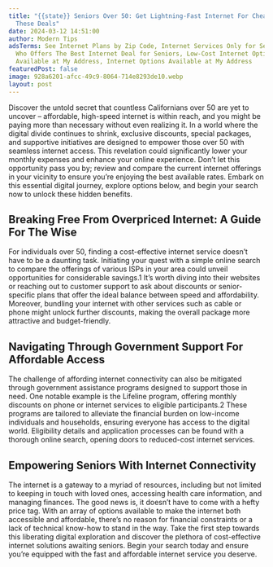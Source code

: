 ```yaml
---
title: "{{state}} Seniors Over 50: Get Lightning-Fast Internet For Cheap With
  These Deals"
date: 2024-03-12 14:51:00
author: Modern Tips
adsTerms: See Internet Plans by Zip Code, Internet Services Only for Seniors,
  Who Offers The Best Internet Deal for Seniors, Low-Cost Internet Options
  Available at My Address, Internet Options Available at My Address
featuredPost: false
image: 928a6201-afcc-49c9-8064-714e8293de10.webp
layout: post
---
```

Discover the untold secret that countless Californians over 50 are yet to uncover – affordable, high-speed internet is within reach, and you might be paying more than necessary without even realizing it. In a world where the digital divide continues to shrink, exclusive discounts, special packages, and supportive initiatives are designed to empower those over 50 with seamless internet access. This revelation could significantly lower your monthly expenses and enhance your online experience. Don’t let this opportunity pass you by; review and compare the current internet offerings in your vicinity to ensure you’re enjoying the best available rates. Embark on this essential digital journey, explore options below, and begin your search now to unlock these hidden benefits.
## Breaking Free From Overpriced Internet: A Guide For The Wise
For individuals over 50, finding a cost-effective internet service doesn’t have to be a daunting task. Initiating your quest with a simple online search to compare the offerings of various ISPs in your area could unveil opportunities for considerable savings.1 It’s worth diving into their websites or reaching out to customer support to ask about discounts or senior-specific plans that offer the ideal balance between speed and affordability. Moreover, bundling your internet with other services such as cable or phone might unlock further discounts, making the overall package more attractive and budget-friendly.
## Navigating Through Government Support For Affordable Access
The challenge of affording internet connectivity can also be mitigated through government assistance programs designed to support those in need. One notable example is the Lifeline program, offering monthly discounts on phone or internet services to eligible participants.2 These programs are tailored to alleviate the financial burden on low-income individuals and households, ensuring everyone has access to the digital world. Eligibility details and application processes can be found with a thorough online search, opening doors to reduced-cost internet services.
## Empowering Seniors With Internet Connectivity
The internet is a gateway to a myriad of resources, including but not limited to keeping in touch with loved ones, accessing health care information, and managing finances. The good news is, it doesn’t have to come with a hefty price tag. With an array of options available to make the internet both accessible and affordable, there’s no reason for financial constraints or a lack of technical know-how to stand in the way. Take the first step towards this liberating digital exploration and discover the plethora of cost-effective internet solutions awaiting seniors. Begin your search today and ensure you’re equipped with the fast and affordable internet service you deserve.
